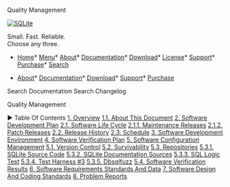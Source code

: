 




Quality Management




[![SQLite](images/sqlite370_banner.gif)](index.html)


Small. Fast. Reliable.  
Choose any three.


* [Home](index.html)* [Menu](javascript:void(0))* [About](about.html)* [Documentation](docs.html)* [Download](download.html)* [License](copyright.html)* [Support](support.html)* [Purchase](prosupport.html)* [Search](javascript:void(0))




* [About](about.html)* [Documentation](docs.html)* [Download](download.html)* [Support](support.html)* [Purchase](prosupport.html)






Search Documentation
Search Changelog










Quality Management


►
Table Of Contents
[1\. Overview](#overview)
[1\.1\. About This Document](#about_this_document)
[2\. Software Development Plan](#software_development_plan)
[2\.1\. Software Life Cycle](#software_life_cycle)
[2\.1\.1\. Maintenance Releases](#maintenance_releases)
[2\.1\.2\. Patch Releases](#patch_releases)
[2\.2\. Release History](#release_history)
[2\.3\. Schedule](#schedule)
[3\. Software Development Environment](#software_development_environment)
[4\. Software Verification Plan](#software_verification_plan)
[5\. Software Configuration Management](#software_configuration_management)
[5\.1\. Version Control](#version_control)
[5\.2\. Survivability](#survivability)
[5\.3\. Repositories](#repositories)
[5\.3\.1\. SQLite Source Code](#sqlite_source_code)
[5\.3\.2\. SQLite Documentation Sources](#sqlite_documentation_sources)
[5\.3\.3\. SQL Logic Test](#sql_logic_test)
[5\.3\.4\. Test Harness \#3](#test_harness_3)
[5\.3\.5\. Dbsqlfuzz](#dbsqlfuzz)
[5\.4\. Software Verification Results](#software_verification_results)
[6\. Software Requirements Standards And Data](#software_requirements_standards_and_data)
[7\. Software Design And Coding Standards](#software_design_and_coding_standards)
[8\. Problem Reports](#problem_reports)




